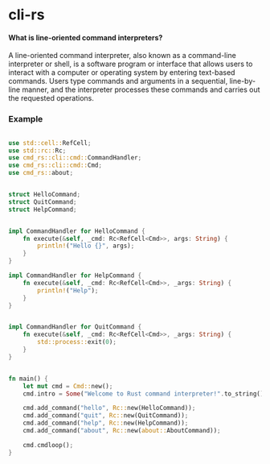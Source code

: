 # cli-rs

#### What is line-oriented command interpreters?

A line-oriented command interpreter, also known as a command-line interpreter or shell, is a software program or interface that allows users to interact with a computer or operating system by entering text-based commands. Users type commands and arguments in a sequential, line-by-line manner, and the interpreter processes these commands and carries out the requested operations.


### Example

```rust

use std::cell::RefCell;
use std::rc::Rc;
use cmd_rs::cli::cmd::CommandHandler;
use cmd_rs::cli::cmd::Cmd;
use cmd_rs::about;


struct HelloCommand;
struct QuitCommand;
struct HelpCommand;


impl CommandHandler for HelloCommand {
    fn execute(&self, _cmd: Rc<RefCell<Cmd>>, args: String) {
        println!("Hello {}", args);
    }
}

impl CommandHandler for HelpCommand {
    fn execute(&self, _cmd: Rc<RefCell<Cmd>>, _args: String) {
        println!("Help");
    }
}


impl CommandHandler for QuitCommand {
    fn execute(&self, _cmd: Rc<RefCell<Cmd>>, _args: String) {
        std::process::exit(0);
    }
}


fn main() {
    let mut cmd = Cmd::new();
    cmd.intro = Some("Welcome to Rust command interpreter!".to_string());

    cmd.add_command("hello", Rc::new(HelloCommand));
    cmd.add_command("quit", Rc::new(QuitCommand));
    cmd.add_command("help", Rc::new(HelpCommand));
    cmd.add_command("about", Rc::new(about::AboutCommand));

    cmd.cmdloop();
}

```
